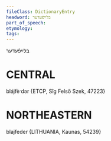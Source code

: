 ```yaml
---
fileClass: DictionaryEntry
headword: בלײַפֿעדער
part_of_speech: 
etymology: 
tags: 
---
```

בלײַפֿעדער

CENTRAL
========

blájfèˑdər {ETCP, Sîg Felső Szek, 47223}

NORTHEASTERN
==============

blajfeder {LITHUANIA, Kaunas, 54239}